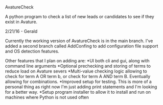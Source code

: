 AvatureCheck

A python program to check a list of new leads or candidates to see if they exist in Avature.

2/21/16 - Gerald

Currently the working version of AvatureCheck is in the main branch. I've added a second branch called AddConfing to add configuration file support and OS detection features.

Other features that I plan on adding are:
  *UI both cli and gui, along with command line arguments
  *Optional prechecking and storing of terms to reduce load on Avature severs
  *Multi-value checking logic allowing to check for term A OR term b, or check for term A AND term B. Eventually allowing for combinations.
  *Improved setup for testing. This is more of a personal thing as right now I'm just adding print statements and I'm looking for a better way.
  *Setup program installer to allow it to install and run on machines where Python is not used often
